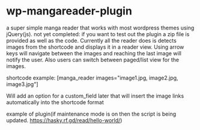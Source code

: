 # wp-mangareader-plugin
a super simple manga reader that works with most wordpress themes using jQuery(js).
not yet completed: if you want to test out the plugin a zip file is provided as well as the code. Currently all the reader does is detects images from the shortcode and displays it in a reader view. Using arrow keys will navigate between the images and reaching the last image will notify the user. Also users can switch between paged/list view for the images. 

shortcode example: [manga_reader images="image1.jpg, image2.jpg, image3.jpg"]

Will add an option for a custom_field later that will insert the image links automatically into the shortcode format

example of plugin(if maintenance mode is on then the script is being updated. https://hasky.rf.gd/read/hello-world/)
